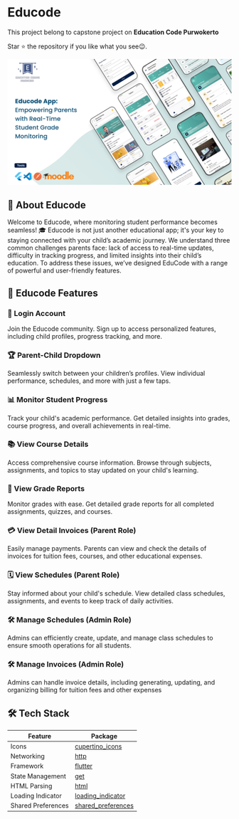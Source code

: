 # Educode

This project belong to capstone project on
**Education Code Purwokerto**

Star ⭐ the repository if you like what you see😉.

![Preview Application ](https://github.com/asyhasnaa/educode-app/blob/efc03fa2722a367967a961bff9ba324d395b3511/assets/images/preview%20app.png)

## 🌿 About Educode

Welcome to Educode, where monitoring student performance becomes seamless! 🎓 Educode is not just another educational app; it's your key to staying connected with your child’s academic journey. We understand three common challenges parents face: lack of access to real-time updates, difficulty in tracking progress, and limited insights into their child’s education. To address these issues, we’ve designed EduCode with a range of powerful and user-friendly features.

## 🌿 Educode Features

### 📝 Login Account

Join the Educode community. Sign up to access personalized features, including child profiles, progress tracking, and more.

### 🏆 Parent-Child Dropdown

Seamlessly switch between your children’s profiles. View individual performance, schedules, and more with just a few taps.

### 📊 Monitor Student Progress

Track your child's academic performance. Get detailed insights into grades, course progress, and overall achievements in real-time.

### 📚 View Course Details

Access comprehensive course information. Browse through subjects, assignments, and topics to stay updated on your child's learning.

### 📑 View Grade Reports

Monitor grades with ease. Get detailed grade reports for all completed assignments, quizzes, and courses.

### 💳 View Detail Invoices (Parent Role)

Easily manage payments. Parents can view and check the details of invoices for tuition fees, courses, and other educational expenses.

### 🗓️ View Schedules (Parent Role)

Stay informed about your child's schedule. View detailed class schedules, assignments, and events to keep track of daily activities.

### 🛠️ Manage Schedules (Admin Role)

Admins can efficiently create, update, and manage class schedules to ensure smooth operations for all students.

### 🛠️ Manage Invoices (Admin Role)

Admins can handle invoice details, including generating, updating, and organizing billing for tuition fees and other expenses

## 🛠️ Tech Stack

| Feature                             | Package                                                   |
|-------------------------------------|-----------------------------------------------------------|
| Icons                               | [cupertino_icons](https://pub.dev/packages/cupertino_icons) |
| Networking                          | [http](https://pub.dev/packages/http)                       |
| Framework                           | [flutter](https://flutter.dev/)                           |
| State Management                    | [get](https://pub.dev/packages/get)                       |
| HTML Parsing                        | [html](https://pub.dev/packages/html)                     |
| Loading Indicator                   | [loading_indicator](https://pub.dev/packages/loading_indicator) |
| Shared Preferences                  | [shared_preferences](https://pub.dev/packages/shared_preferences) |

